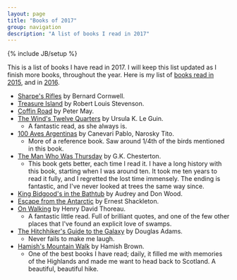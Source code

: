 ```yaml
---
layout: page
title: "Books of 2017"
group: navigation
description: "A list of books I read in 2017"
---
```

{% include JB/setup %}

This is a list of books I have read in 2017. I will keep this list updated as I finish more books, throughout the year. Here is my list of [books read in 2015](https://burntfen.com/2015-12-29/books-i-read-in-2015), and in [2016](2016.md).

* [Sharpe's Rifles](https://en.wikipedia.org/wiki/Sharpe%27s_Rifles_(novel)) by Bernard Cornwell.
* [Treasure Island](https://en.wikipedia.org/wiki/Treasure_Island) by Robert Louis Stevenson.
* [Coffin Road](https://www.goodreads.com/book/show/27798536-coffin-road) by Peter May.
* [The Wind's Twelve Quarters](https://en.wikipedia.org/wiki/The_Wind's_Twelve_Quarters) by Ursula K. Le Guin.
  - A fantastic read, as she always is.
* [100 Aves Argentinas](http://www.cuspide.com/9789502410142/100+Aves+Argentinas/) by Canevari Pablo, Narosky Tito.
  - More of a reference book. Saw around 1/4th of the birds mentioned in this book.
* [The Man Who Was Thursday](https://en.wikipedia.org/wiki/The_Man_Who_Was_Thursday) by G.K. Chesterton.
  - This book gets better, each time I read it. I have a long history with this book, starting when I was around ten. It took me ten years to read it fully, and I regretted the lost time immensely. The ending is fantastic, and I've never looked at trees the same way since.
* [King Bidgood's in the Bathtub](https://www.amazon.ca/King-Bidgoods-Bathtub-Audrey-Wood/dp/0152054359) by Audrey and Don Wood.
* [Escape from the Antarctic](https://www.amazon.ca/Antarctic-Penguin-Journeys-Shackleton-2007-09-25/dp/B01K14NOHK/ref=sr_1_fkmr0_1?s=books&ie=UTF8&qid=1488472398&sr=1-1-fkmr0&keywords=shackleton+escape+from+arctic) by Ernest Shackleton.
* [On Walking](https://en.wikipedia.org/wiki/Walking_(Thoreau)) by Henry David Thoreau.
  - A fantastic little read. Full of brilliant quotes, and one of the few other places that I've found an explicit love of swamps.
* [The Hitchhiker's Guide to the Galaxy](https://en.wikipedia.org/wiki/The_Hitchhiker%27s_Guide_to_the_Galaxy_(novel)) by Douglas Adams.
  - Never fails to make me laugh.
* [Hamish's Mountain Walk](https://www.goodreads.com/book/show/5554453-hamish-s-mountain-walk) by Hamish Brown.
  - One of the best books I have read; daily, it filled me with memories of the Highlands and made me want to head back to Scotland. A beautiful, beautiful hike.

